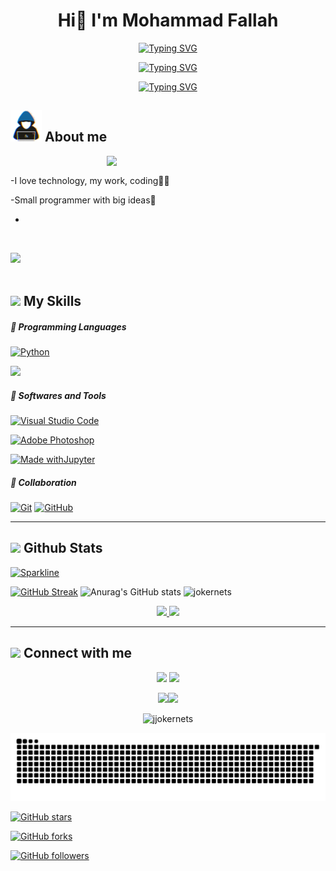 <h1 align="center">Hi👋 
I'm Mohammad Fallah </h1>


<p align="center">
<a href="https://git.io/typing-svg"><img src="https://readme-typing-svg.demolab.com?font=Fira+Code&pause=1000&color=603895&random=false&width=435&lines=+welcome+to+my+GitHub+Profile+%F0%9F%98%89" alt="Typing SVG" /></a>
<p align="center">
<a href="https://git.io/typing-svg"><img src="https://readme-typing-svg.demolab.com?font=Fira+Code&pause=1000&color=603895&random=false&width=435&lines=>++>++>++>++>++>++>++>++>++>++>++>++>+++>++>++>++>+>" alt="Typing SVG" /></a>
<p align="center">
<a href="https://git.io/typing-svg"><img src="https://readme-typing-svg.demolab.com?font=RubikScribble&pause=1000&color=0E6B0EE4&background=FFED4E00&center=true&vCenter=true&repeat=false&random=true&width=435&lines=I'm+Mohammad+%F0%9F%91%BB" alt="Typing SVG" /></a>

<br>


## <picture><img src = "https://github.com/0xAbdulKhalid/0xAbdulKhalid/raw/main/assets/mdImages/about_me.gif" width = 50px></picture> **About me**

<picture> <img align="right" src="https://media.tenor.com/NOYF3f82b_gAAAAC/programmer.gif" width = 350px></picture>

<br>

-I love technology, my work, coding💪👀


-Small programmer with big ideas🌊



-




<br>

<img src="https://user-images.githubusercontent.com/73097560/115834477-dbab4500-a447-11eb-908a-139a6edaec5c.gif"><br><br>

<h2><img src = "https://media2.giphy.com/media/QssGEmpkyEOhBCb7e1/giphy.gif?cid=ecf05e47a0n3gi1bfqntqmob8g9aid1oyj2wr3ds3mg700bl&rid=giphy.gif" width ="30"> My Skills</f2> 


##### 💪 Programming Languages
<a href="#"><img alt="Python" src="https://img.shields.io/badge/Python-FFD43B?style=for-the-badge&logo=python&logoColor=blue"></a>

<a><img src="https://img.shields.io/npm/v/npm.svg?logo=npm"></a>




##### 💪 Softwares and Tools
<a href="#"><img alt="Visual Studio Code" src="https://img.shields.io/badge/Visual_Studio_Code-0078D4?style=for-the-badge&logo=visual%20studio%20code&logoColor=white"></a>

<a href="#"><img alt="Adobe Photoshop" src="https://img.shields.io/badge/Adobe%20Photoshop-31A8FF?style=for-the-badge&logo=Adobe%20Photoshop&logoColor=black"></a>

[![Made withJupyter](https://img.shields.io/badge/Made%20with-Jupyter-orange?style=for-the-badge&logo=Jupyter)](https://jupyter.org/try)
##### 💪 Collaboration
<a href="#"><img alt="Git" src="https://img.shields.io/badge/GIT-E44C30?style=for-the-badge&logo=git&logoColor=white"></a>
<a href="#"><img alt="GitHub" src="https://img.shields.io/badge/GitHub-100000?style=for-the-badge&logo=github&logoColor=white"></a>

<hr>

<h2><img src = "https://media.giphy.com/media/iY8CRBdQXODJSCERIr/giphy.gif" width ="35"> Github Stats </h2>
<p align="center">
  
[![Sparkline](https://stars.medv.io/Naereen/badges.svg)](https://github.com/jokernets/jokernets)

<a href="https://git.io/streak-stats"><img src="https://streak-stats.demolab.com?user=jokernets&theme=radical&exclude_days=Sun%2CMon%2CTue%2CWed%2CThu%2CFri%2CSat" alt="GitHub Streak" /></a>
![Anurag's GitHub stats](https://github-readme-stats.vercel.app/api?username=jokernets&show_icons=true&theme=radical)
<img align="rigth" src="https://github-readme-stats.vercel.app/api/top-langs?username=jokernets&show_icons=true&theme=gruvbox&locale=en&layout=compact" alt="jokernets" />
</p>

<p align="center">      
<a href="https://github.com/jokernets">
<img width="49.5%" src="https://github-readme-stats.vercel.app/api?username=jokernets&show_icons=true&theme=gruvbox&hide_border=true" />
<img width="49.5%" src="https://github-readme-streak-stats.herokuapp.com/?user=jokernets&theme=gruvbox&hide_border=true" />
</a>
</p>
<hr>


<h2> <img src='https://raw.githubusercontent.com/ShahriarShafin/ShahriarShafin/main/Assets/handshake.gif' width="80"> Connect with me </h2>

<p align="center">
<a href="https://www.formula1.com/"><img src="https://img.shields.io/badge/linkedin-0077B5.svg?style=for-the-badge&logo=linkedin&logoColor=ffffff"/></a> 
<a href="https://instagram.com/mrcode.co"><img src="https://img.shields.io/badge/Instagram-E4405F?style=for-the-badge&logo=instagram&logoColor=white"/></a> 

<p align="center">
<a href="https://www.youtube.com/putak"><img src="https://img.shields.io/badge/youtube-e00101.svg?style=for-the-badge&logo=youtube&logoColor=ffffff/></a>
<a href="https://www.youtube.com/mrcodeco"><img src="https://img.shields.io/badge/youtube-e00101.svg?style=for-the-badge&logo=youtube&logoColor=ffffff"/></a>    





<p align="center"> <img src="https://komarev.com/ghpvc/?username=jokernets&label=Profile%20views&color=0e75b6&style=flat" alt="jjokernets" /> </p>
</p>

<img src="https://raw.githubusercontent.com/imrrobat/imrrobat/d1b244e170d2b75fdda3efd499eaaf163f7a617c/images/github-contribution-grid-snake.svg" alt="just for fun :D">

[![GitHub stars](https://img.shields.io/github/stars/Naereen/StrapDown.js.svg?style=social&label=Star&maxAge=2592000)](https://GitHub.com/Naereen/StrapDown.js/stargazers/)

[![GitHub forks](https://img.shields.io/github/forks/Naereen/StrapDown.js.svg?style=social&label=Fork&maxAge=2592000)](https://GitHub.com/Naereen/StrapDown.js/network/)

[![GitHub followers](https://img.shields.io/github/followers/Naereen.svg?style=social&label=Follow&maxAge=2592000)](https://github.com/Naereen?tab=followers)

